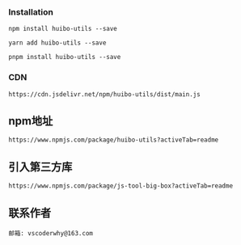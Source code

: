 ### Installation

```console
npm install huibo-utils --save
```

```console
yarn add huibo-utils --save
```

```console
pnpm install huibo-utils --save
```

### CDN

```console
https://cdn.jsdelivr.net/npm/huibo-utils/dist/main.js
```

## npm地址

```
https://www.npmjs.com/package/huibo-utils?activeTab=readme
```

## 引入第三方库

```
https://www.npmjs.com/package/js-tool-big-box?activeTab=readme
```

## 联系作者

```
邮箱: vscoderwhy@163.com
```


